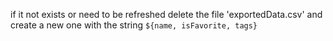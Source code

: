if it not exists or need to be refreshed  delete the file 'exportedData.csv' 
and create a new one with the string `${name, isFavorite, tags}`